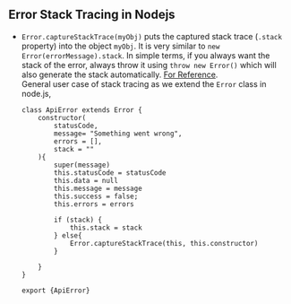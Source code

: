 ## Error Stack Tracing in Nodejs

- `Error.captureStackTrace(myObj)` puts the captured stack trace (`.stack` property) into the object `myObj`. It is very similar to `new Error(errorMessage).stack`. In simple terms, if you always want the stack of the error, always throw it using `throw new Error()` which will also generate the stack automatically. [For Reference](https://nodejs.org/api/errors.html#new-errormessage-options). <br/> General user case of stack tracing as we extend the `Error` class in node.js,
  ```
  class ApiError extends Error {
      constructor(
          statusCode,
          message= "Something went wrong",
          errors = [],
          stack = ""
      ){
          super(message)
          this.statusCode = statusCode
          this.data = null
          this.message = message
          this.success = false;
          this.errors = errors
  
          if (stack) {
              this.stack = stack
          } else{
              Error.captureStackTrace(this, this.constructor)
          }
  
      }
  }
  
  export {ApiError}
  ```
